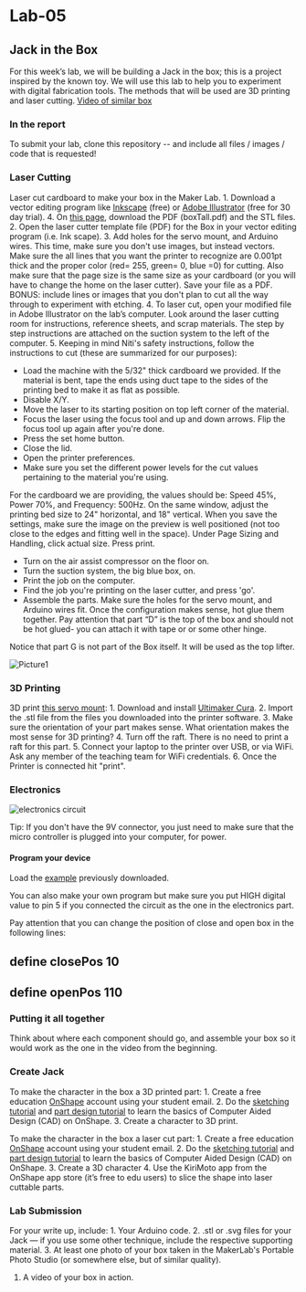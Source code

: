 # Lab-05

## Jack in the Box

For this week’s lab, we will be building a Jack in the box; this is a project inspired by the known toy. We will use this lab to help you to experiment with digital fabrication tools. The methods that will be used are 3D printing and laser cutting. [Video of similar box](https://www.youtube.com/watch?v=Z70TRaKqUbs)

### In the report

To submit your lab, clone this repository -- and include all files / images / code that is requested!

### Laser Cutting

Laser cut cardboard to make your box in the Maker Lab. 1. Download a vector editing program like [Inkscape](https://inkscape.org) \(free\) or [Adobe Illustrator](https://www.adobe.com/products/illustrator.html) \(free for 30 day trial\). 4. On [this page](https://github.com/FAR-Lab/Developing-and-Designing-Interactive-Devices/tree/2019Fall/Lab5), download the PDF \(boxTall.pdf\) and the STL files. 2. Open the laser cutter template file \(PDF\) for the Box in your vector editing program \(i.e. Ink scape\). 3. Add holes for the servo mount, and Arduino wires. This time, make sure you don't use images, but instead vectors. Make sure the all lines that you want the printer to recognize are 0.001pt thick and the proper color \(red= 255, green= 0, blue =0\) for cutting. Also make sure that the page size is the same size as your cardboard \(or you will have to change the home on the laser cutter\). Save your file as a PDF. BONUS: include lines or images that you don't plan to cut all the way through to experiment with etching. 4. To laser cut, open your modified file in Adobe Illustrator on the lab’s computer. Look around the laser cutting room for instructions, reference sheets, and scrap materials. The step by step instructions are attached on the suction system to the left of the computer. 5. Keeping in mind Niti's safety instructions, follow the instructions to cut \(these are summarized for our purposes\):

* Load the machine with the 5/32" thick cardboard we provided. If the material is bent, tape the ends using duct tape to the sides of the printing bed to make it as flat as possible.
* Disable X/Y.
* Move the laser to its starting position on top left corner of the material.
* Focus the laser using the focus tool and up and down arrows. Flip the focus tool up again after you're done.
* Press the set home button.
* Close the lid.
* Open the printer preferences.
* Make sure you set the different power levels for the cut values pertaining to the material you're using. 

For the cardboard we are providing, the values should be: Speed 45%, Power 70%, and Frequency: 500Hz. On the same window, adjust the printing bed size to 24" horizontal, and 18" vertical. When you save the settings, make sure the image on the preview is well positioned \(not too close to the edges and fitting well in the space\). Under Page Sizing and Handling, click actual size. Press print.

* Turn on the air assist compressor on the floor on.
* Turn the suction system, the big blue box, on.
* Print the job on the computer.
* Find the job you're printing on the laser cutter, and press 'go'.
* Assemble the parts. Make sure the holes for the servo mount, and Arduino wires fit. Once the configuration makes sense, hot glue them together. Pay attention that part “D” is the top of the box and should not be hot glued- you can attach it with tape or or some other hinge.

Notice that part G is not part of the Box itself. It will be used as the top lifter.

![Picture1](https://github.com/FAR-Lab/Developing-and-Designing-Interactive-Devices/blob/2019Fall/BOX%20diagram.png)

### 3D Printing

3D print [this servo mount](https://www.thingiverse.com/thing:1926568): 1. Download and install [Ultimaker Cura](https://ultimaker.com/software/ultimaker-cura). 2. Import the .stl file from the files you downloaded into the printer software. 3. Make sure the orientation of your part makes sense. What orientation makes the most sense for 3D printing? 4. Turn off the raft. There is no need to print a raft for this part. 5. Connect your laptop to the printer over USB, or via WiFi. Ask any member of the teaching team for WiFi credentials. 6. Once the Printer is connected hit "print".

### Electronics

![electronics circuit](https://user-images.githubusercontent.com/54110697/64988326-35758180-d899-11e9-9473-b1610101d91b.jpg)

Tip: If you don't have the 9V connector, you just need to make sure that the micro controller is plugged into your computer, for power.

#### Program your device

Load the [example](https://github.com/FAR-Lab/Developing-and-Designing-Interactive-Devices/blob/2019Fall/Lab5/JackInABox.ino) previously downloaded.

You can also make your own program but make sure you put HIGH digital value to pin 5 if you connected the circuit as the one in the electronics part.

Pay attention that you can change the position of close and open box in the following lines:

## define closePos  10

## define openPos   110

### Putting it all together

Think about where each component should go, and assemble your box so it would work as the one in the video from the beginning.

### Create Jack

To make the character in the box a 3D printed part: 1. Create a free education [OnShape](https://www.onshape.com/products/education) account using your student email. 2. Do the [sketching tutorial](https://learn.onshape.com/courses/fundamentals-sketching) and [part design tutorial](https://learn.onshape.com/courses/fundamentals-part-design-using-part-studios) to learn the basics of Computer Aided Design \(CAD\) on OnShape. 3. Create a character to 3D print.

To make the character in the box a laser cut part: 1. Create a free education [OnShape](https://www.onshape.com/products/education) account using your student email. 2. Do the [sketching tutorial](https://learn.onshape.com/courses/fundamentals-sketching) and [part design tutorial](https://learn.onshape.com/courses/fundamentals-part-design-using-part-studios) to learn the basics of Computer Aided Design \(CAD\) on OnShape. 3. Create a 3D character 4. Use the KiriMoto app from the OnShape app store \(it’s free to edu users\) to slice the shape into laser cuttable parts.

### Lab Submission

For your write up, include: 1. Your Arduino code. 2. .stl or .svg files for your Jack — if you use some other technique, include the respective supporting material. 3. At least one photo of your box taken in the MakerLab's Portable Photo Studio \(or somewhere else, but of similar quality\).

1. A video of your box in action.

